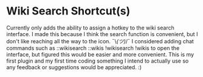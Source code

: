 # Wiki Search Shortcut(s)
Currently only adds the ability to assign a hotkey to the wiki search interface. I made this because I think the search function is convenient, but I don't like reaching all the way to the icon. ¯\\_(ツ)_/¯ I considered adding chat commands such as ::wikisearch ::wikis !wikisearch !wikis to open the interface, but figured this would be easier and more convenient. This is my first plugin and my first time coding something I intend to actually use so any feedback or suggestions would be appreciated. :) 
